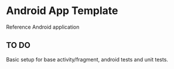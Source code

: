 # Android App Template
Reference Android application

## TO DO
Basic setup for base activity/fragment, android tests and unit tests.
